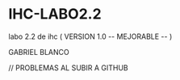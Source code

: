 # IHC-LABO2.2

labo 2.2 de ihc ( VERSION 1.0 -- MEJORABLE -- )

GABRIEL BLANCO

// PROBLEMAS AL SUBIR A GITHUB
